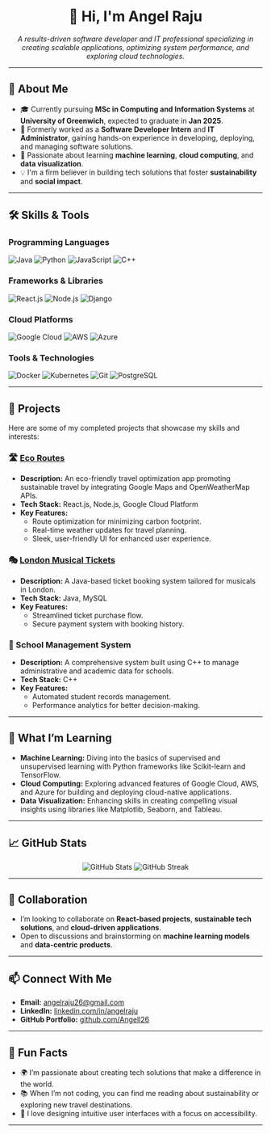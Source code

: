 <h1 align="center">👋 Hi, I'm Angel Raju</h1>
<p align="center">
  <em>A results-driven software developer and IT professional specializing in creating scalable applications, optimizing system performance, and exploring cloud technologies.</em>
</p>

---

## 🚀 About Me
- 🎓 Currently pursuing **MSc in Computing and Information Systems** at **University of Greenwich**, expected to graduate in **Jan 2025**.
- 💼 Formerly worked as a **Software Developer Intern** and **IT Administrator**, gaining hands-on experience in developing, deploying, and managing software solutions.
- 🌱 Passionate about learning **machine learning**, **cloud computing**, and **data visualization**.
- 💡 I'm a firm believer in building tech solutions that foster **sustainability** and **social impact**.

---

## 🛠 Skills & Tools
### Programming Languages
![Java](https://img.shields.io/badge/Java-%23ED8B00.svg?style=flat&logo=java&logoColor=white)
![Python](https://img.shields.io/badge/Python-%233776AB.svg?style=flat&logo=python&logoColor=white)
![JavaScript](https://img.shields.io/badge/JavaScript-%23F7DF1E.svg?style=flat&logo=javascript&logoColor=black)
![C++](https://img.shields.io/badge/C%2B%2B-%2300599C.svg?style=flat&logo=c%2B%2B&logoColor=white)

### Frameworks & Libraries
![React.js](https://img.shields.io/badge/React-%2320232a.svg?style=flat&logo=react&logoColor=%2361DAFB)
![Node.js](https://img.shields.io/badge/Node.js-%2343853D.svg?style=flat&logo=node.js&logoColor=white)
![Django](https://img.shields.io/badge/Django-%23092E20.svg?style=flat&logo=django&logoColor=white)

### Cloud Platforms
![Google Cloud](https://img.shields.io/badge/Google_Cloud-%234285F4.svg?style=flat&logo=google-cloud&logoColor=white)
![AWS](https://img.shields.io/badge/Amazon_AWS-%23232F3E.svg?style=flat&logo=amazon-aws&logoColor=white)
![Azure](https://img.shields.io/badge/Microsoft_Azure-%230078D4.svg?style=flat&logo=microsoft-azure&logoColor=white)

### Tools & Technologies
![Docker](https://img.shields.io/badge/Docker-%230db7ed.svg?style=flat&logo=docker&logoColor=white)
![Kubernetes](https://img.shields.io/badge/Kubernetes-%23326ce5.svg?style=flat&logo=kubernetes&logoColor=white)
![Git](https://img.shields.io/badge/Git-%23F05033.svg?style=flat&logo=git&logoColor=white)
![PostgreSQL](https://img.shields.io/badge/PostgreSQL-%23336791.svg?style=flat&logo=postgresql&logoColor=white)

---

## 🌟 Projects
Here are some of my completed projects that showcase my skills and interests:

### 🛣️ [Eco Routes](https://github.com/Angell26/EcoRoutes)
- **Description:** An eco-friendly travel optimization app promoting sustainable travel by integrating Google Maps and OpenWeatherMap APIs.
- **Tech Stack:** React.js, Node.js, Google Cloud Platform
- **Key Features:**
  - Route optimization for minimizing carbon footprint.
  - Real-time weather updates for travel planning.
  - Sleek, user-friendly UI for enhanced user experience.

### 🎭 [London Musical Tickets](https://github.com/Angell26/LondonMusicalTickets)
- **Description:** A Java-based ticket booking system tailored for musicals in London.
- **Tech Stack:** Java, MySQL
- **Key Features:**
  - Streamlined ticket purchase flow.
  - Secure payment system with booking history.

### 🏫 School Management System
- **Description:** A comprehensive system built using C++ to manage administrative and academic data for schools.
- **Tech Stack:** C++
- **Key Features:**
  - Automated student records management.
  - Performance analytics for better decision-making.

---

## 🌱 What I’m Learning
- **Machine Learning:** Diving into the basics of supervised and unsupervised learning with Python frameworks like Scikit-learn and TensorFlow.
- **Cloud Computing:** Exploring advanced features of Google Cloud, AWS, and Azure for building and deploying cloud-native applications.
- **Data Visualization:** Enhancing skills in creating compelling visual insights using libraries like Matplotlib, Seaborn, and Tableau.

---

## 📈 GitHub Stats
<p align="center">
  <img src="https://github-readme-stats.vercel.app/api?username=Angell26&show_icons=true&theme=radical" alt="GitHub Stats">
  <img src="https://github-readme-streak-stats.herokuapp.com/?user=Angell26&theme=radical" alt="GitHub Streak">
</p>

---

## 🤝 Collaboration
- I’m looking to collaborate on **React-based projects**, **sustainable tech solutions**, and **cloud-driven applications**.
- Open to discussions and brainstorming on **machine learning models** and **data-centric products**.

---

## 📫 Connect With Me
- **Email:** [angelraju26@gmail.com](mailto:angelraju26@gmail.com)
- **LinkedIn:** [linkedin.com/in/angelraju](https://www.linkedin.com/in/angelraju)
- **GitHub Portfolio:** [github.com/Angell26](https://github.com/Angell26)

---

## 🌟 Fun Facts
- 🌍 I’m passionate about creating tech solutions that make a difference in the world.
- 📚 When I’m not coding, you can find me reading about sustainability or exploring new travel destinations.
- 🎨 I love designing intuitive user interfaces with a focus on accessibility.

---

